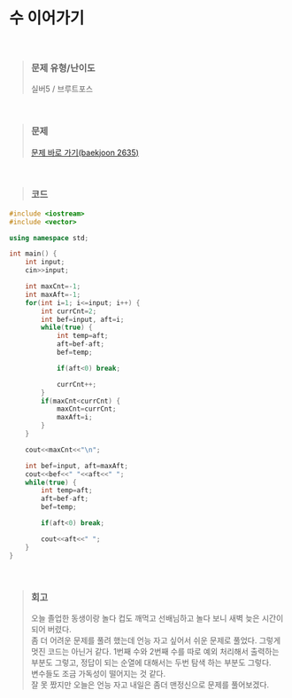 수 이어가기
====
<br/>

>### 문제 유형/난이도
>실버5 / 브루트포스
<br/>

>### 문제
> <a href="https://www.acmicpc.net/problem/2635">문제 바로 가기(baekjoon 2635)</a>

<br/>

>### 코드
```C++
#include <iostream>
#include <vector>

using namespace std;

int main() {
    int input;
    cin>>input;

    int maxCnt=-1;
    int maxAft=-1;
    for(int i=1; i<=input; i++) {
        int currCnt=2;
        int bef=input, aft=i;
        while(true) {
            int temp=aft;
            aft=bef-aft;
            bef=temp;

            if(aft<0) break;

            currCnt++;
        }
        if(maxCnt<currCnt) {
            maxCnt=currCnt;
            maxAft=i;
        }
    }

    cout<<maxCnt<<"\n";

    int bef=input, aft=maxAft;
    cout<<bef<<" "<<aft<<" ";
    while(true) {
        int temp=aft;
        aft=bef-aft;
        bef=temp;

        if(aft<0) break;

        cout<<aft<<" ";
    }
}
```
<br/>

>### 회고
>오늘 졸업한 동생이랑 놀다 컵도 깨먹고 선배님하고 놀다 보니 새벽 늦은 시간이 되어 버렸다.  
>좀 더 어려운 문제를 풀려 했는데 언능 자고 싶어서 쉬운 문제로 풀었다.
>그렇게 멋진 코드는 아닌거 같다. 1번째 수와 2번째 수를 따로 예외 처리해서 출력하는 부분도 그렇고, 정답이 되는 순열에 대해서는 두번 탐색 하는 부분도 그렇다.  
>변수들도 조금 가독성이 떨어지는 것 같다.  
>잘 못 짰지만 오늘은 언능 자고 내일은 좀더 맨정신으로 문제를 풀어보겠다.
